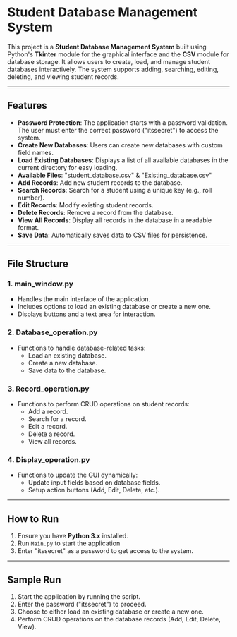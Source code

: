 # Student Database Management System

This project is a **Student Database Management System** built using Python's **Tkinter** module for the graphical interface and the **CSV** module for database storage. It allows users to create, load, and manage student databases interactively. The system supports adding, searching, editing, deleting, and viewing student records.

---

## Features
- **Password Protection**: The application starts with a password validation. The user must enter the correct password ("itssecret") to access the system.
- **Create New Databases**: Users can create new databases with custom field names.
- **Load Existing Databases**: Displays a list of all available databases in the current directory for easy loading.
- **Available Files**: "student_database.csv" & "Existing_database.csv"
- **Add Records**: Add new student records to the database.
- **Search Records**: Search for a student using a unique key (e.g., roll number).
- **Edit Records**: Modify existing student records.
- **Delete Records**: Remove a record from the database.
- **View All Records**: Display all records in the database in a readable format.
- **Save Data**: Automatically saves data to CSV files for persistence.

---

## File Structure

### 1. **main_window.py**
   - Handles the main interface of the application.
   - Includes options to load an existing database or create a new one.
   - Displays buttons and a text area for interaction.

### 2. **Database_operation.py**
   - Functions to handle database-related tasks:
     - Load an existing database.
     - Create a new database.
     - Save data to the database.

### 3. **Record_operation.py**
   - Functions to perform CRUD operations on student records:
     - Add a record.
     - Search for a record.
     - Edit a record.
     - Delete a record.
     - View all records.

### 4. **Display_operation.py**
   - Functions to update the GUI dynamically:
     - Update input fields based on database fields.
     - Setup action buttons (Add, Edit, Delete, etc.).

---

## How to Run

1. Ensure you have **Python 3.x** installed.
2. Run `Main.py` to start the application
3. Enter "itssecret" as a password to get access to the system.

---
## Sample Run
1. Start the application by running the script.
2. Enter the password ("itssecret") to proceed.
3. Choose to either load an existing database or create a new one.
4. Perform CRUD operations on the database records (Add, Edit, Delete, View).
